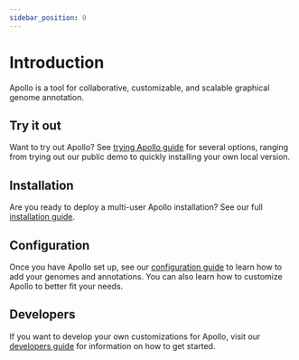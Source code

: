 ```yaml
---
sidebar_position: 0
---
```


# Introduction

Apollo is a tool for collaborative, customizable, and scalable graphical genome
annotation.

## Try it out

Want to try out Apollo? See [trying Apollo guide](try-it-out) for several
options, ranging from trying out our public demo to quickly installing your own
local version.

## Installation

Are you ready to deploy a multi-user Apollo installation? See our full
[installation guide](installation/).

## Configuration

Once you have Apollo set up, see our [configuration guide](configuration) to
learn how to add your genomes and annotations. You can also learn how to
customize Apollo to better fit your needs.

<!-- TODO: User guide section -->

## Developers

If you want to develop your own customizations for Apollo, visit our
[developers guide](developers) for information on how to get started.
